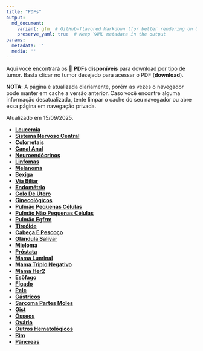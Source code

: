 ```yaml
---
title: "PDFs"
output: 
  md_document:
    variant: gfm  # GitHub-flavored Markdown (for better rendering on GitHub)
    preserve_yaml: true  # Keep YAML metadata in the output
params:
  metadata: ''
  media: ''
---
```


<script async src="https://scripts.simpleanalyticscdn.com/latest.js"></script>

Aqui você encontrará os 📝 **PDFs disponíveis** para download por tipo
de tumor. Basta clicar no tumor desejado para acessar o PDF
(**download**).

**NOTA**: A página é atualizada diariamente, porém as vezes o navegador
pode manter em cache a versão anterior. Caso você encontre alguma
informação desatualizada, tente limpar o cache do seu navegador ou abre
essa página em navegação privada.

Atualizado em 15/09/2025.

- [**Leucemia**](https://coeoralmeds-e768.restdb.io/media/68c7a22ef63b80480027914b?download=true)
- [**Sistema Nervoso
  Central**](https://coeoralmeds-e768.restdb.io/media/68c7a22ff63b80480027914e?download=true)
- [**Colorretais**](https://coeoralmeds-e768.restdb.io/media/68c7a231f63b804800279152?download=true)
- [**Canal
  Anal**](https://coeoralmeds-e768.restdb.io/media/68c7a232f63b804800279153?download=true)
- [**Neuroendócrinos**](https://coeoralmeds-e768.restdb.io/media/68c7a233f63b804800279155?download=true)
- [**Linfomas**](https://coeoralmeds-e768.restdb.io/media/68c7a235f63b804800279157?download=true)
- [**Melanoma**](https://coeoralmeds-e768.restdb.io/media/68c7a236f63b804800279159?download=true)
- [**Bexiga**](https://coeoralmeds-e768.restdb.io/media/68c7a237f63b80480027915b?download=true)
- [**Via
  Biliar**](https://coeoralmeds-e768.restdb.io/media/68c7a238f63b80480027915d?download=true)
- [**Endométrio**](https://coeoralmeds-e768.restdb.io/media/68c7a239f63b80480027915f?download=true)
- [**Colo De
  Útero**](https://coeoralmeds-e768.restdb.io/media/68c7a23af63b804800279161?download=true)
- [**Ginecológicos**](https://coeoralmeds-e768.restdb.io/media/68c7a23bf63b804800279163?download=true)
- [**Pulmão Pequenas
  Células**](https://coeoralmeds-e768.restdb.io/media/68c7a23cf63b804800279169?download=true)
- [**Pulmão Não Pequenas
  Células**](https://coeoralmeds-e768.restdb.io/media/68c7a23df63b80480027916b?download=true)
- [**Pulmão
  Egfrm**](https://coeoralmeds-e768.restdb.io/media/68c7a23ef63b80480027916d?download=true)
- [**Tireóide**](https://coeoralmeds-e768.restdb.io/media/68c7a241f63b804800279171?download=true)
- [**Cabeça E
  Pescoço**](https://coeoralmeds-e768.restdb.io/media/68c7a242f63b804800279173?download=true)
- [**Glândula
  Salivar**](https://coeoralmeds-e768.restdb.io/media/68c7a243f63b804800279175?download=true)
- [**Mieloma**](https://coeoralmeds-e768.restdb.io/media/68c7a244f63b804800279177?download=true)
- [**Próstata**](https://coeoralmeds-e768.restdb.io/media/68c7a245f63b804800279179?download=true)
- [**Mama
  Luminal**](https://coeoralmeds-e768.restdb.io/media/68c7a247f63b80480027917d?download=true)
- [**Mama Triplo
  Negativo**](https://coeoralmeds-e768.restdb.io/media/68c7a248f63b80480027917f?download=true)
- [**Mama
  Her2**](https://coeoralmeds-e768.restdb.io/media/68c7a24af63b804800279181?download=true)
- [**Esôfago**](https://coeoralmeds-e768.restdb.io/media/68c7a24bf63b804800279183?download=true)
- [**Fígado**](https://coeoralmeds-e768.restdb.io/media/68c7a24cf63b804800279185?download=true)
- [**Pele**](https://coeoralmeds-e768.restdb.io/media/68c7a24df63b804800279187?download=true)
- [**Gástricos**](https://coeoralmeds-e768.restdb.io/media/68c7a24ef63b804800279189?download=true)
- [**Sarcoma Partes
  Moles**](https://coeoralmeds-e768.restdb.io/media/68c7a24ff63b80480027918b?download=true)
- [**Gist**](https://coeoralmeds-e768.restdb.io/media/68c7a250f63b80480027918d?download=true)
- [**Ósseos**](https://coeoralmeds-e768.restdb.io/media/68c7a251f63b80480027918f?download=true)
- [**Ovário**](https://coeoralmeds-e768.restdb.io/media/68c7a253f63b804800279191?download=true)
- [**Outros
  Hematológicos**](https://coeoralmeds-e768.restdb.io/media/68c7a254f63b804800279193?download=true)
- [**Rim**](https://coeoralmeds-e768.restdb.io/media/68c7a255f63b804800279195?download=true)
- [**Pâncreas**](https://coeoralmeds-e768.restdb.io/media/68c7a256f63b804800279197?download=true)
